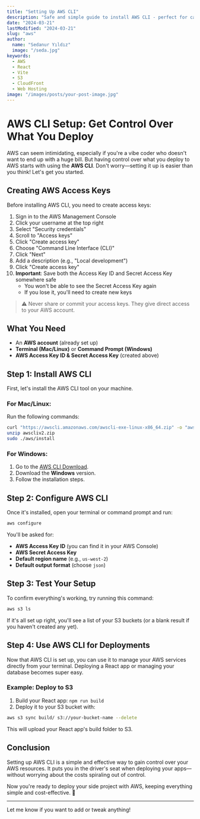 ```yaml
---
title: "Setting Up AWS CLI"
description: "Safe and simple guide to install AWS CLI - perfect for careful developers"
date: "2024-03-21"
lastModified: "2024-03-21"
slug: "aws"
author:
  name: "Sedanur Yıldız"
  image: "/seda.jpg"
keywords:
  - AWS
  - React
  - Vite
  - S3
  - CloudFront
  - Web Hosting
image: "/images/posts/your-post-image.jpg"
---
```


# AWS CLI Setup: Get Control Over What You Deploy

AWS can seem intimidating, especially if you're a vibe coder who doesn't want to end up with a huge bill. But having control over what you deploy to AWS starts with using the **AWS CLI**. Don't worry—setting it up is easier than you think! Let's get you started.

## Creating AWS Access Keys

Before installing AWS CLI, you need to create access keys:

1. Sign in to the AWS Management Console
2. Click your username at the top right
3. Select "Security credentials"
4. Scroll to "Access keys"
5. Click "Create access key"
6. Choose "Command Line Interface (CLI)"
7. Click "Next"
8. Add a description (e.g., "Local development")
9. Click "Create access key"
10. **Important**: Save both the Access Key ID and Secret Access Key somewhere safe
    - You won't be able to see the Secret Access Key again
    - If you lose it, you'll need to create new keys

> ⚠️ Never share or commit your access keys. They give direct access to your AWS account.

## What You Need
- An **AWS account** (already set up)
- **Terminal (Mac/Linux)** or **Command Prompt (Windows)**
- **AWS Access Key ID & Secret Access Key** (created above)

## Step 1: Install AWS CLI
First, let's install the AWS CLI tool on your machine.

### For Mac/Linux:
Run the following commands:

```sh
curl "https://awscli.amazonaws.com/awscli-exe-linux-x86_64.zip" -o "awscliv2.zip"
unzip awscliv2.zip
sudo ./aws/install
```

### For Windows:
1. Go to the [AWS CLI Download](https://aws.amazon.com/cli/).
2. Download the **Windows** version.
3. Follow the installation steps.

## Step 2: Configure AWS CLI
Once it's installed, open your terminal or command prompt and run:

```sh
aws configure
```

You'll be asked for:
- **AWS Access Key ID** (you can find it in your AWS Console)
- **AWS Secret Access Key**
- **Default region name** (e.g., `us-west-2`)
- **Default output format** (choose `json`)

## Step 3: Test Your Setup
To confirm everything's working, try running this command:

```sh
aws s3 ls
```

If it's all set up right, you'll see a list of your S3 buckets (or a blank result if you haven't created any yet).

## Step 4: Use AWS CLI for Deployments
Now that AWS CLI is set up, you can use it to manage your AWS services directly from your terminal. Deploying a React app or managing your database becomes super easy.

### Example: Deploy to S3
1. Build your React app: `npm run build`
2. Deploy it to your S3 bucket with:

```sh
aws s3 sync build/ s3://your-bucket-name --delete
```

This will upload your React app's build folder to S3.

## Conclusion
Setting up AWS CLI is a simple and effective way to gain control over your AWS resources. It puts you in the driver's seat when deploying your apps—without worrying about the costs spiraling out of control.

Now you're ready to deploy your side project with AWS, keeping everything simple and cost-effective. 🚀

---

Let me know if you want to add or tweak anything!